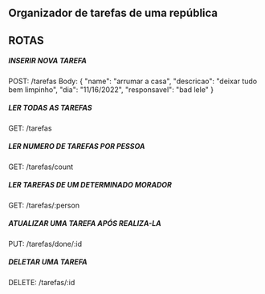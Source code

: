 ## Organizador de tarefas de uma república

## ROTAS

##### INSERIR NOVA TAREFA
POST: /tarefas
Body: { 
        "name": "arrumar a casa", 
        "descricao": "deixar tudo bem limpinho",
        "dia": "11/16/2022",
        "responsavel": "bad lele"
      }

##### LER TODAS AS TAREFAS
GET: /tarefas 

##### LER NUMERO DE TAREFAS POR PESSOA
GET: /tarefas/count

##### LER TAREFAS DE UM DETERMINADO MORADOR
GET: /tarefas/:person

##### ATUALIZAR UMA TAREFA APÓS REALIZA-LA
PUT: /tarefas/done/:id

##### DELETAR UMA TAREFA
DELETE: /tarefas/:id
